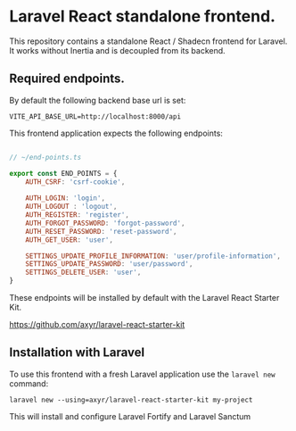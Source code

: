 # Laravel React standalone frontend.

This repository contains a standalone React / Shadecn frontend for Laravel.
It works without Inertia and is decoupled from its backend.

## Required endpoints.

By default the following backend base url is set:

```dotenv
VITE_API_BASE_URL=http://localhost:8000/api
```

This frontend application expects the following endpoints:

```javascript

// ~/end-points.ts

export const END_POINTS = {
    AUTH_CSRF: 'csrf-cookie',
    
    AUTH_LOGIN: 'login',
    AUTH_LOGOUT : 'logout',
    AUTH_REGISTER: 'register',
    AUTH_FORGOT_PASSWORD: 'forgot-password',
    AUTH_RESET_PASSWORD: 'reset-password',
    AUTH_GET_USER: 'user',

    SETTINGS_UPDATE_PROFILE_INFORMATION: 'user/profile-information',
    SETTINGS_UPDATE_PASSWORD: 'user/password',
    SETTINGS_DELETE_USER: 'user',
}
```

These endpoints will be installed by default with the Laravel React Starter Kit.

https://github.com/axyr/laravel-react-starter-kit

## Installation with Laravel

To use this frontend with a fresh Laravel application use the `laravel new` command:

```shell
laravel new --using=axyr/laravel-react-starter-kit my-project
```

This will install and configure Laravel Fortify and Laravel Sanctum